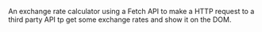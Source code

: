 An exchange rate calculator using a Fetch API to make a HTTP request to a third party API tp get some exchange rates and show it on the DOM.
